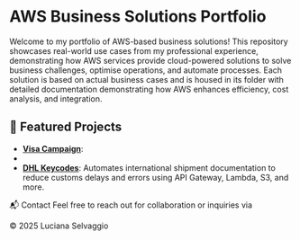 # AWS Business Solutions Portfolio
Welcome to my portfolio of AWS-based business solutions! 
This repository showcases real-world use cases from my professional experience, demonstrating how AWS services provide cloud-powered solutions to solve business challenges, optimise operations, and automate processes. 
Each solution is based on actual business cases and is housed in its folder with detailed documentation demonstrating how AWS enhances efficiency, cost analysis, and integration.

## 🚀 Featured Projects

- **[Visa Campaign](./visa-campaign/README.md)**:
- 
- **[DHL Keycodes](./dhl-keycodes/README.md)**: Automates international shipment documentation to reduce customs delays and errors using API Gateway, Lambda, S3, and more.


📬 Contact
Feel free to reach out for collaboration or inquiries via 

© 2025 Luciana Selvaggio
